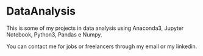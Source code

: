 # DataAnalysis
This is some of my projects in data analysis using Anaconda3, Jupyter Notebook, Python3, Pandas e Numpy.

You can contact me for jobs or freelancers through my email or my linkedin.
